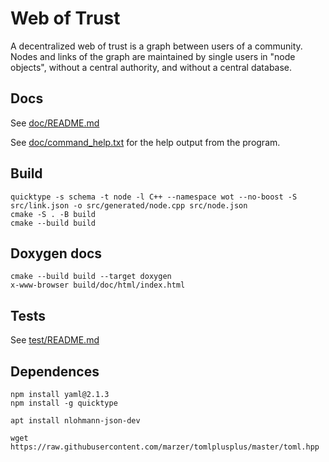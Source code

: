 # Web of Trust
A decentralized web of trust is a graph between users of a community. Nodes and links of the graph are maintained by single users in "node objects", without a central authority, and without a central database.

## Docs
See [doc/README.md](doc/README.md)

See [doc/command_help.txt](doc/command_help.txt) for the help output from the program.

## Build
```
quicktype -s schema -t node -l C++ --namespace wot --no-boost -S src/link.json -o src/generated/node.cpp src/node.json
cmake -S . -B build
cmake --build build
```

## Doxygen docs
```
cmake --build build --target doxygen
x-www-browser build/doc/html/index.html
```

## Tests
See [test/README.md](test/README.md)

## Dependences
```
npm install yaml@2.1.3
npm install -g quicktype

apt install nlohmann-json-dev

wget https://raw.githubusercontent.com/marzer/tomlplusplus/master/toml.hpp
```
